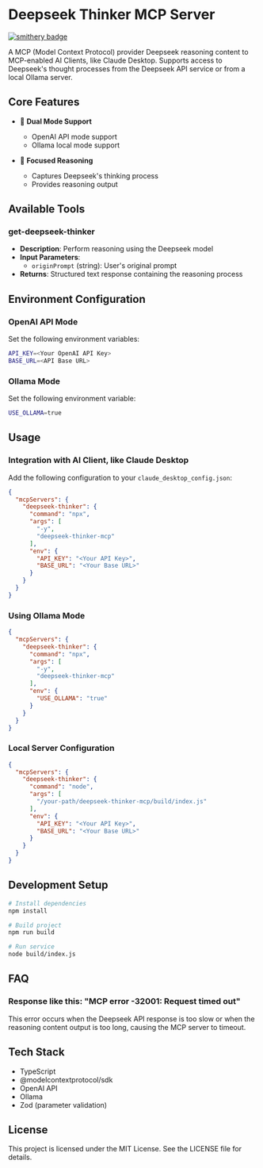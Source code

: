 # Deepseek Thinker MCP Server

[![smithery badge](https://smithery.ai/badge/@ruixingshi/deepseek-thinker-mcp)](https://smithery.ai/server/@ruixingshi/deepseek-thinker-mcp)

 A MCP (Model Context Protocol) provider Deepseek reasoning content to MCP-enabled AI Clients, like Claude Desktop. Supports access to Deepseek's thought processes from the Deepseek API service or from a local Ollama server.

## Core Features

- 🤖 **Dual Mode Support**
  - OpenAI API mode support
  - Ollama local mode support

- 🎯 **Focused Reasoning**
  - Captures Deepseek's thinking process
  - Provides reasoning output

## Available Tools

### get-deepseek-thinker
- **Description**: Perform reasoning using the Deepseek model
- **Input Parameters**:
  - `originPrompt` (string): User's original prompt
- **Returns**: Structured text response containing the reasoning process

## Environment Configuration

### OpenAI API Mode
Set the following environment variables:
```bash
API_KEY=<Your OpenAI API Key>
BASE_URL=<API Base URL>
```

### Ollama Mode
Set the following environment variable:
```bash
USE_OLLAMA=true
```

## Usage

### Integration with AI Client, like Claude Desktop
Add the following configuration to your `claude_desktop_config.json`:

```json
{
  "mcpServers": {
    "deepseek-thinker": {
      "command": "npx",
      "args": [
        "-y",
        "deepseek-thinker-mcp"
      ],
      "env": {
        "API_KEY": "<Your API Key>",
        "BASE_URL": "<Your Base URL>"
      }
    }
  }
}
```

### Using Ollama Mode
```json
{
  "mcpServers": {
    "deepseek-thinker": {
      "command": "npx",
      "args": [
        "-y",
        "deepseek-thinker-mcp"
      ],
      "env": {
        "USE_OLLAMA": "true"
      }
    }
  }
}
```
### Local Server Configuration

```json
{
  "mcpServers": {
    "deepseek-thinker": {
      "command": "node",
      "args": [
        "/your-path/deepseek-thinker-mcp/build/index.js"
      ],
      "env": {
        "API_KEY": "<Your API Key>",
        "BASE_URL": "<Your Base URL>"
      }
    }
  }
}
```

## Development Setup

```bash
# Install dependencies
npm install

# Build project
npm run build

# Run service
node build/index.js
```

## FAQ

### Response like this: "MCP error -32001: Request timed out"
This error occurs when the Deepseek API response is too slow or when the reasoning content output is too long, causing the MCP server to timeout.

## Tech Stack

- TypeScript
- @modelcontextprotocol/sdk
- OpenAI API
- Ollama
- Zod (parameter validation)

## License

This project is licensed under the MIT License. See the LICENSE file for details.



